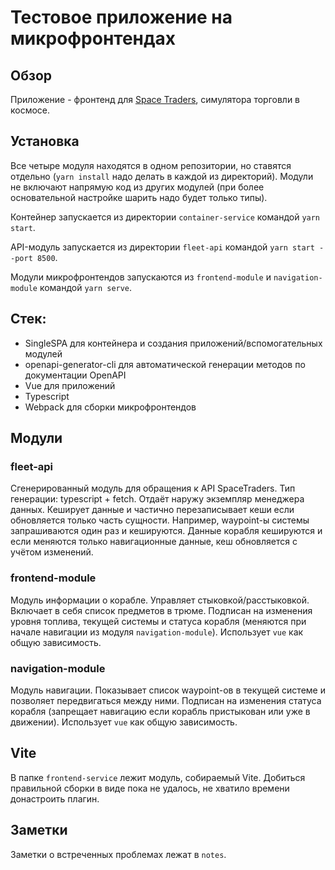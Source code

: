 # Тестовое приложение на микрофронтендах

## Обзор

Приложение - фронтенд для [Space Traders](https://docs.spacetraders.io/quickstart/purchase-ship), симулятора торговли в космосе.

## Установка

Все четыре модуля находятся в одном репозитории, но ставятся отдельно (`yarn install` надо делать в каждой из директорий). Модули не включают напрямую код из других модулей (при более основательной настройке шарить надо будет только типы).

Контейнер запускается из директории `container-service` командой `yarn start`.

API-модуль запускается из директории `fleet-api` командой `yarn start --port 8500`.

Модули микрофронтендов запускаются из `frontend-module` и `navigation-module` командой `yarn serve`.

## Стек:

- SingleSPA для контейнера и создания приложений/вспомогательных модулей
- openapi-generator-cli для автоматической генерации методов по документации OpenAPI
- Vue для приложений
- Typescript
- Webpack для сборки микрофронтендов

## Модули

### fleet-api

Сгенерированный модуль для обращения к API SpaceTraders. Тип генерации: typescript + fetch. Отдаёт наружу экземпляр менеджера данных. Кеширует данные и частично перезаписывает кеши если обновляется только часть сущности. Например, waypoint-ы системы запрашиваются один раз и кешируются. Данные корабля кешируются и если меняются только навигационные данные, кеш обновляется с учётом изменений.

### frontend-module

Модуль информации о корабле. Управляет стыковкой/расстыковкой. Включает в себя список предметов в трюме. Подписан на изменения уровня топлива, текущей системы и статуса корабля (меняются при начале навигации из модуля `navigation-module`). Использует `vue` как общую зависимость.

### navigation-module

Модуль навигации. Показывает список waypoint-ов в текущей системе и позволяет передвигаться между ними. Подписан на изменения статуса корабля (запрещает навигацию если корабль пристыкован или уже в движении). Использует `vue` как общую зависимость.

## Vite

В папке `frontend-service` лежит модуль, собираемый Vite. Добиться правильной сборки в виде пока не удалось, не хватило времени донастроить плагин.

## Заметки

Заметки о встреченных проблемах лежат в `notes`.
